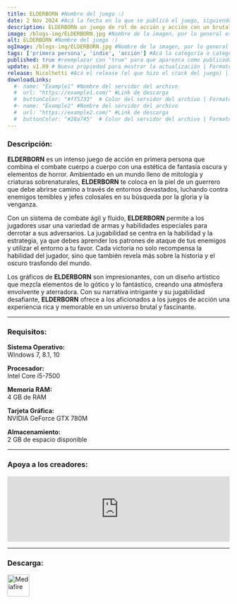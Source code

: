 ```yaml
---
title: ELDERBORN #Nombre del juego :)
date: 2 Nov 2024 #Acá la fecha en la que se publicó el juego, siguiendo este formato: Dia "30", Mes "Oct", Año "2024" = como debe quedar: 30 Oct 2024
description: ELDERBORN un juego de rol de acción y acción con un brutal combate cuerpo a cuerpo en primera persona y una progresión de personajes similar a la de los souls/RPG. En tiempos de leyenda, las tribus bárbaras necesitan un nuevo mesías oscuro. Sé ese asesino despiadado. #Acá una mini descripción del juego
image: /blogs-img/ELDERBORN.jpg #Nombre de la imagen, por lo general es exactamente el mismo nombre que el juego excluyendo lo ":" (Dos puntos)
alt: ELDERBORN #Nombre del juego :)
ogImage: /blogs-img/ELDERBORN.jpg #Nombre de la imagen, por lo general es exactamente el mismo nombre que el juego excluyendo lo ":" (Dos puntos)
tags: ['primera persona', 'indie', 'acción'] #Acá la categoría o categorías del juego, si es más de una se coloca en este formato: ['categoría1', 'categoría2']
published: true #reemplazar con "true" para que aparezca como publicado
update: v1.09 # Nueva propiedad para mostrar la actualización | Formato: v1.0.0
release: Nicolhetti #Acá el release (el que hizo el crack del juego) | Formato: Nicolhetti
downloadLinks:
  #- name: "Example1" #Nombre del servidor del archivo
  #  url: "https://example1.com/" #Link de descarga
  #  buttonColor: "#ff5733"  # Color del servidor del archivo | Formato hexadecimal | MediaFire: #0171F0 | Buzzheavier: #FF6600 |
  #- name: "Example2" #Nombre del servidor del archivo
  #  url: "https://example2.com/" #Link de descarga
  #  buttonColor: "#28a745"  # Color del servidor del archivo | Formato hexadecimal | MediaFire: #0171F0 | Buzzheavier: #FF6600 |
---
```


<!--En VSCode seleccionando una palabra, por ejemplo: "ELDERBORN" y apretando Ctrl+F2 se seleccionan todas las palabras iguales-->

### Descripción:
**ELDERBORN** es un intenso juego de acción en primera persona que combina el combate cuerpo a cuerpo con una estética de fantasía oscura y elementos de horror. Ambientado en un mundo lleno de mitología y criaturas sobrenaturales, **ELDERBORN** te coloca en la piel de un guerrero que debe abrirse camino a través de entornos devastados, luchando contra enemigos temibles y jefes colosales en su búsqueda por la gloria y la venganza.

Con un sistema de combate ágil y fluido, **ELDERBORN** permite a los jugadores usar una variedad de armas y habilidades especiales para derrotar a sus adversarios. La jugabilidad se centra en la habilidad y la estrategia, ya que debes aprender los patrones de ataque de tus enemigos y utilizar el entorno a tu favor. Cada victoria no solo recompensa la habilidad del jugador, sino que también revela más sobre la historia y el oscuro trasfondo del mundo.

Los gráficos de **ELDERBORN** son impresionantes, con un diseño artístico que mezcla elementos de lo gótico y lo fantástico, creando una atmósfera envolvente y aterradora. Con su narrativa intrigante y su jugabilidad desafiante, **ELDERBORN** ofrece a los aficionados a los juegos de acción una experiencia rica y memorable en un universo brutal y fascinante.

<!--Prompt para Chat-GPT: Hazme una descripción para el juego "ELDERBORN" y cada que menciones "ELDERBORN" ponlo en negrita -->

---

### Requisitos:
**Sistema Operativo:**  
Windows 7, 8.1, 10

**Procesador:**  
Intel Core i5-7500

**Memoria RAM:**  
4 GB de RAM

**Tarjeta Gráfica:**  
NVIDIA GeForce GTX 780M

**Almacenamiento:**  
2 GB de espacio disponible

<!--Si falta o sobra un requisito se quita o se agrega manteniendo el mismo formato-->

---

### Apoya a los creadores:
<iframe src="https://store.steampowered.com/widget/727850/" frameborder="0" style="background-color: transparent; width: 100% !important; aspect-ratio: 646 / 190;"></iframe>

<!--Reemplazar los numeros (AppID) del juego (en este caso 2668510) por el numero (AppID) correspondiente con el juego a publicar-->
<!--El AppID se encuentra en la URL del Juego en Steam-->

---

### Descarga:

[<img src="https://gist.github.com/cxmeel/0dbc95191f239b631c3874f4ccf114e2/raw/download.svg" alt="Mediafire" height="50" />](https://www.mediafire.com/file/00u6c4glr25r69f/ELDERBORN.zip/file)

<!-- # se debe reemplazar por el link de descarga-->

<!--NOMBRE-DEL-SERVICIO se debe reemplazar por el servicio donde está subido el juego-->